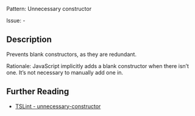 Pattern: Unnecessary constructor

Issue: -

## Description

Prevents blank constructors, as they are redundant.  
  
Rationale: JavaScript implicitly adds a blank constructor when there isn’t one. It’s not necessary to manually add one in.

## Further Reading

* [TSLint - unnecessary-constructor](https://palantir.github.io/tslint/rules/unnecessary-constructor)